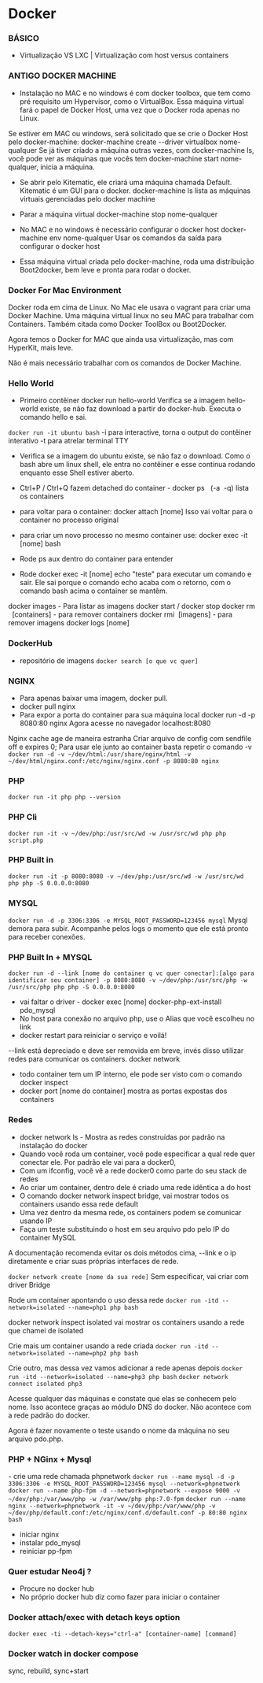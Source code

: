 # Docker

### BÁSICO
- Virtualização VS LXC | Virtualização com host versus containers

### ANTIGO DOCKER MACHINE
- Instalação no MAC e no windows é com docker toolbox, que tem como pré requisito um Hypervisor, como o VirtualBox. Essa máquina virtual fará o papel de Docker Host, uma vez que o Docker roda apenas no Linux.

Se estiver em MAC ou windows, será solicitado que se crie o Docker Host
pelo docker-machine: docker-machine create --driver virtualbox nome-qualquer
Se já tiver criado a máquina outras vezes, com docker-machine ls, você pode ver as máquinas que vocês tem
docker-machine start nome-qualquer, inicia a máquina.

- Se abrir pelo Kitematic, ele criará uma máquina chamada Default. Kitematic é um GUI para o docker.
docker-machine ls lista as máquinas virtuais gerenciadas pelo docker machine

- Parar a máquina virtual docker-machine stop nome-qualquer

- No MAC e no windows é necessário configurar o docker host
docker-machine env nome-qualquer
Usar os comandos da saída para configurar o docker host

- Essa máquina virtual criada pelo docker-machine, roda uma distribuição Boot2docker, bem leve e pronta para rodar o docker.

### Docker For Mac Environment
Docker roda em cima de Linux. No Mac ele usava o vagrant para criar uma Docker Machine. Uma máquina virtual linux no seu MAC para trabalhar com Containers. Também citada como Docker ToolBox ou Boot2Docker.

Agora temos o Docker for MAC que ainda usa virtualização, mas com HyperKit, mais leve.

Não é mais necessário trabalhar com os comandos de Docker Machine.

### Hello World
- Primeiro contêiner docker run hello-world
Verifica se a imagem hello-world existe, se não faz download a partir do docker-hub. Executa o comando hello e sai.

```docker run -it ubuntu bash```
-i para interactive, torna o output do contêiner interativo
-t para atrelar terminal TTY
- Verifica se a imagem do ubuntu existe, se não faz o download. Como o bash abre um linux shell, ele entra no contêiner e esse continua rodando enquanto esse Shell estiver aberto.

- Ctrl+P / Ctrl+Q fazem detached do container
- docker ps   (-a  -q) lista os containers
- para voltar para o container: docker attach [nome] Isso vai voltar para o container no processo original
- para criar um novo processo no mesmo container use: docker exec -it [nome] bash
- Rode ps aux dentro do container para entender
- Rode docker exec -it [nome] echo "teste" para executar um comando e sair. Ele sai porque o comando echo acaba com o retorno, com o comando bash acima o container se mantêm.

docker images - Para listar as imagens
docker start / docker stop
docker rm   [containers] - para remover containers
docker rmi  [imagens] - para remover imagens
docker logs [nome]

### DockerHub
- repositório de imagens
```docker search [o que vc quer]```

### NGINX
- Para apenas baixar uma imagem, docker pull.
- docker pull nginx
- Para expor a porta do container para sua máquina local docker run -d -p 8080:80 nginx
Agora acesse no navegador localhost:8080 

Nginx cache age de maneira estranha
Criar arquivo de config com sendfile off e expires 0;
Para usar ele junto ao container basta repetir o comando -v
```docker run -d -v ~/dev/html:/usr/share/nginx/html -v ~/dev/html/nginx.conf:/etc/nginx/nginx.conf -p 8080:80 nginx```

### PHP
```docker run -it php php --version```
### PHP Cli
```docker run -it -v ~/dev/php:/usr/src/wd -w /usr/src/wd php php script.php```
### PHP Built in
```docker run -it -p 8080:8080 -v ~/dev/php:/usr/src/wd -w /usr/src/wd php php -S 0.0.0.0:8080```

### MYSQL
```docker run -d -p 3306:3306 -e MYSQL_ROOT_PASSWORD=123456 mysql```
Mysql demora para subir. Acompanhe pelos logs o momento que ele está pronto para receber conexões.

### PHP Built In + MYSQL

```docker run -d --link [nome do container q vc quer conectar]:[algo para identificar seu container] -p 8080:8080 -v ~/dev/php:/usr/src/php -w /usr/src/php php php -S 0.0.0.0:8080```
- vai faltar o driver
- docker exec [nome] docker-php-ext-install pdo_mysql
- No host para conexão no arquivo php, use o Alias que você escolheu no link
- docker restart para reiniciar o serviço e voilá!

--link está depreciado e deve ser removida em breve, invés disso utilizar redes para comunicar os containers. docker network
- todo container tem um IP interno, ele pode ser visto com o comando docker inspect
- docker port [nome do container] mostra as portas expostas dos containers

### Redes

- docker network ls - Mostra as redes construídas por padrão na instalação do docker
- Quando você roda um container, você pode especificar a qual rede quer conectar ele. Por padrão ele vai para a docker0,
- Com um ifconfig, você vê a rede docker0 como parte do seu stack de redes
- Ao criar um container, dentro dele é criado uma rede idêntica a do host
- O comando docker network inspect bridge, vai mostrar todos os containers usando essa rede default
- Uma vez dentro da mesma rede, os containers podem se comunicar usando IP
- Faça um teste substituindo o host em seu arquivo pdo pelo IP do container MySQL

A documentação recomenda evitar os dois métodos cima, --link e o ip diretamente e criar suas próprias interfaces de rede.

```docker network create [nome da sua rede]```
Sem especificar, vai criar com driver Bridge

Rode um container apontando o uso dessa rede
```docker run -itd --network=isolated --name=php1 php bash```

docker network inspect isolated vai mostrar os containers usando a rede que chamei de isolated

Crie mais um container usando a rede criada
```docker run -itd --network=isolated --name=php2 php bash```

Crie outro, mas dessa vez vamos adicionar a rede apenas depois
```docker run -itd --network=isolated --name=php3 php bash```
```docker network connect isolated php3```

Acesse qualquer das máquinas e constate que elas se conhecem pelo nome.
Isso acontece graças ao módulo DNS do docker. Não acontece com a rede padrão do docker.

Agora é fazer novamente o teste usando o nome da máquina no seu arquivo pdo.php.

### PHP + NGinx + Mysql
- crie uma rede chamada phpnetwork
```docker run --name mysql -d -p 3306:3306 -e MYSQL_ROOT_PASSWORD=123456 mysql --network=phpnetwork```
```docker run --name php-fpm -d --network=phpnetwork --expose 9000 -v ~/dev/php:/var/www/php -w /var/www/php php:7.0-fpm```
```docker run --name nginx --network=phpnetwork -it -v ~/dev/php:/var/www/php -v ~/dev/php/default.conf:/etc/nginx/conf.d/default.conf -p 80:80 nginx bash```

- iniciar nginx
- instalar pdo_mysql
- reiniciar pp-fpm

### Quer estudar Neo4j ?
- Procure no docker hub
- No próprio docker hub diz como fazer para iniciar o container


### Docker attach/exec with detach keys option
```docker exec -ti --detach-keys="ctrl-a" [container-name] [command]```

### Docker watch in docker compose 
sync, rebuild, sync+start
